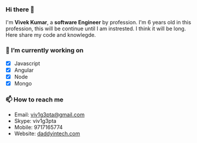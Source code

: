 ### Hi there 👋
I'm **Vivek Kumar**, a **software Engineer** by profession.
I'm 6 years old in this profession, this will be continue until I am instrested. I think it will be long.
Here share my code and knowlegde.

### 🔭 I’m currently working on
- [x] Javascript
- [x] Angular
- [x] Node
- [x] Mongo

### 📫 How to reach me
- Email: viv1g3pta@gmail.com
- Skype: viv1g3pta
- Mobile: 9717165774
- Website: [daddyintech.com](https:www.//daddyintech.com/)
